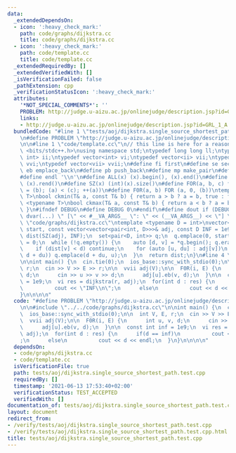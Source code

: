 ```yaml
---
data:
  _extendedDependsOn:
  - icon: ':heavy_check_mark:'
    path: code/graphs/dijkstra.cc
    title: code/graphs/dijkstra.cc
  - icon: ':heavy_check_mark:'
    path: code/template.cc
    title: code/template.cc
  _extendedRequiredBy: []
  _extendedVerifiedWith: []
  _isVerificationFailed: false
  _pathExtension: cpp
  _verificationStatusIcon: ':heavy_check_mark:'
  attributes:
    '*NOT_SPECIAL_COMMENTS*': ''
    PROBLEM: http://judge.u-aizu.ac.jp/onlinejudge/description.jsp?id=GRL_1_A
    links:
    - http://judge.u-aizu.ac.jp/onlinejudge/description.jsp?id=GRL_1_A
  bundledCode: "#line 1 \"tests/aoj/dijkstra.single_source_shortest_path.test.cpp\"\
    \n#define PROBLEM \"http://judge.u-aizu.ac.jp/onlinejudge/description.jsp?id=GRL_1_A\"\
    \n\n#line 1 \"code/template.cc\"\n// this line is here for a reason\n#include\
    \ <bits/stdc++.h>\nusing namespace std;\ntypedef long long ll;\ntypedef pair<int,\
    \ int> ii;\ntypedef vector<int> vi;\ntypedef vector<ii> vii;\ntypedef vector<vi>\
    \ vvi;\ntypedef vector<vii> vvii;\n#define fi first\n#define se second\n#define\
    \ eb emplace_back\n#define pb push_back\n#define mp make_pair\n#define mt make_tuple\n\
    #define endl '\\n'\n#define ALL(x) (x).begin(), (x).end()\n#define RALL(x) (x).rbegin(),\
    \ (x).rend()\n#define SZ(x) (int)(x).size()\n#define FOR(a, b, c) for (auto a\
    \ = (b); (a) < (c); ++(a))\n#define F0R(a, b) FOR (a, 0, (b))\ntemplate <typename\
    \ T>\nbool ckmin(T& a, const T& b) { return a > b ? a = b, true : false; }\ntemplate\
    \ <typename T>\nbool ckmax(T& a, const T& b) { return a < b ? a = b, true : false;\
    \ }\n#ifndef DEBUG\n#define DEBUG 0\n#endif\n#define dout if (DEBUG) cerr\n#define\
    \ dvar(...) \" [\" << #__VA_ARGS__ \": \" << (__VA_ARGS__) << \"] \"\n#line 2\
    \ \"code/graphs/dijkstra.cc\"\ntemplate <typename D = int>\nvector<D> dijkstra(int\
    \ start, const vector<vector<pair<int, D>>>& adj, const D INF = 1e9) {\n  vector<D>\
    \ dist(SZ(adj), INF);\n  set<pair<D, int>> q;\n  q.emplace(0, start);\n  dist[start]\
    \ = 0;\n  while (!q.empty()) {\n    auto [d, v] = *q.begin(); q.erase(q.begin());\n\
    \    if (dist[v] < d) continue;\n    for (auto [u, du] : adj[v])\n      if (ckmin(dist[u],\
    \ d + du)) q.emplace(d + du, u);\n  }\n  return dist;\n}\n#line 4 \"tests/aoj/dijkstra.single_source_shortest_path.test.cpp\"\
    \n\nint main() {\n  cin.tie(0);\n  ios_base::sync_with_stdio(0);\n\n  int V, E,\
    \ r;\n  cin >> V >> E >> r;\n\n  vvii adj(V);\n\n  F0R(i, E) {\n      int u, v,\
    \ d;\n      cin >> u >> v >> d;\n      adj[u].eb(v, d);\n  }\n\n  const int inf\
    \ = 1e9;\n  vi res = dijkstra(r, adj);\n  for(int d : res) {\n      if(d == inf)\n\
    \          cout << \"INF\\n\";\n      else\n          cout << d << endl;\n  }\n\
    }\n\n\n\n"
  code: "#define PROBLEM \"http://judge.u-aizu.ac.jp/onlinejudge/description.jsp?id=GRL_1_A\"\
    \n\n#include \"../../code/graphs/dijkstra.cc\"\n\nint main() {\n  cin.tie(0);\n\
    \  ios_base::sync_with_stdio(0);\n\n  int V, E, r;\n  cin >> V >> E >> r;\n\n\
    \  vvii adj(V);\n\n  F0R(i, E) {\n      int u, v, d;\n      cin >> u >> v >> d;\n\
    \      adj[u].eb(v, d);\n  }\n\n  const int inf = 1e9;\n  vi res = dijkstra(r,\
    \ adj);\n  for(int d : res) {\n      if(d == inf)\n          cout << \"INF\\n\"\
    ;\n      else\n          cout << d << endl;\n  }\n}\n\n\n\n"
  dependsOn:
  - code/graphs/dijkstra.cc
  - code/template.cc
  isVerificationFile: true
  path: tests/aoj/dijkstra.single_source_shortest_path.test.cpp
  requiredBy: []
  timestamp: '2021-06-13 17:53:40+02:00'
  verificationStatus: TEST_ACCEPTED
  verifiedWith: []
documentation_of: tests/aoj/dijkstra.single_source_shortest_path.test.cpp
layout: document
redirect_from:
- /verify/tests/aoj/dijkstra.single_source_shortest_path.test.cpp
- /verify/tests/aoj/dijkstra.single_source_shortest_path.test.cpp.html
title: tests/aoj/dijkstra.single_source_shortest_path.test.cpp
---
```

